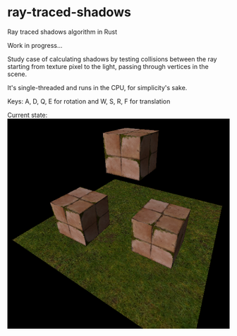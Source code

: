 # ray-traced-shadows
Ray traced shadows algorithm in Rust

Work in progress...

Study case of calculating shadows by testing collisions between the ray starting from texture pixel to the light, passing through vertices in the scene.

It's single-threaded and runs in the CPU, for simplicity's sake.

Keys: A, D, Q, E for rotation and W, S, R, F for translation

Current state:
<img src="./assets/screenshot.png">